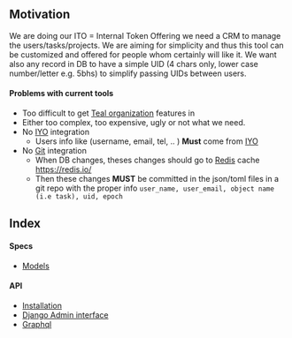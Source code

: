 ## Motivation

We are doing our ITO = Internal Token Offering we need a CRM to manage the users/tasks/projects.
We are aiming for simplicity and thus this tool can be customized and offered for people whom certainly will like it.
We want also any record in DB to have a simple UID (4 chars only, lower case number/letter e.g. 5bhs) to simplify passing
UIDs between users.


#### Problems with current tools
- Too difficult to get [Teal organization](http://www.reinventingorganizationswiki.com/Teal_Organizations) features in
- Either too complex, too expensive, ugly or not what we need.
- No [IYO](https://itsyou.online) integration
    - Users info like (username, email, tel, .. ) **Must** come from [IYO](https://itsyou.online)
- No [Git](https://git-scm.com/) integration
  - When DB changes, theses changes should go to [Redis](https://redis.io/) cache
    https://redis.io/
   - Then these changes **MUST** be committed in the json/toml files in a git repo
    with the proper info ```user_name, user_email, object name (i.e task), uid, epoch```

## Index

#### Specs
- [Models](api/crm/docs/Models.md)

#### API

- [Installation](api/crm/docs/Installation.md)
- [Django Admin interface](api/crm/docs/Admin.md)
- [Graphql](api/crm/docs/Graphql.md)
